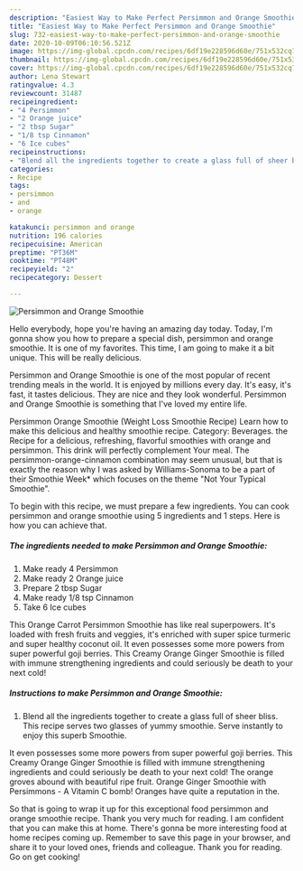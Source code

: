 ```yaml
---
description: "Easiest Way to Make Perfect Persimmon and Orange Smoothie"
title: "Easiest Way to Make Perfect Persimmon and Orange Smoothie"
slug: 732-easiest-way-to-make-perfect-persimmon-and-orange-smoothie
date: 2020-10-09T06:10:56.521Z
image: https://img-global.cpcdn.com/recipes/6df19e228596d60e/751x532cq70/persimmon-and-orange-smoothie-recipe-main-photo.jpg
thumbnail: https://img-global.cpcdn.com/recipes/6df19e228596d60e/751x532cq70/persimmon-and-orange-smoothie-recipe-main-photo.jpg
cover: https://img-global.cpcdn.com/recipes/6df19e228596d60e/751x532cq70/persimmon-and-orange-smoothie-recipe-main-photo.jpg
author: Lena Stewart
ratingvalue: 4.3
reviewcount: 31487
recipeingredient:
- "4 Persimmon"
- "2 Orange juice"
- "2 tbsp Sugar"
- "1/8 tsp Cinnamon"
- "6 Ice cubes"
recipeinstructions:
- "Blend all the ingredients together to create a glass full of sheer bliss. This recipe serves two glasses of yummy smoothie. Serve instantly to enjoy this superb Smoothie."
categories:
- Recipe
tags:
- persimmon
- and
- orange

katakunci: persimmon and orange 
nutrition: 196 calories
recipecuisine: American
preptime: "PT36M"
cooktime: "PT48M"
recipeyield: "2"
recipecategory: Dessert

---
```



![Persimmon and Orange Smoothie](https://img-global.cpcdn.com/recipes/6df19e228596d60e/751x532cq70/persimmon-and-orange-smoothie-recipe-main-photo.jpg)

Hello everybody, hope you're having an amazing day today. Today, I'm gonna show you how to prepare a special dish, persimmon and orange smoothie. It is one of my favorites. This time, I am going to make it a bit unique. This will be really delicious.

Persimmon and Orange Smoothie is one of the most popular of recent trending meals in the world. It is enjoyed by millions every day. It's easy, it's fast, it tastes delicious. They are nice and they look wonderful. Persimmon and Orange Smoothie is something that I've loved my entire life.

Persimmon Orange Smoothie (Weight Loss Smoothie Recipe) Learn how to make this delicious and healthy smoothie recipe. Category: Beverages. the Recipe for a delicious, refreshing, flavorful smoothies with orange and persimmon. This drink will perfectly complement Your meal. The persimmon-orange-cinnamon combination may seem unusual, but that is exactly the reason why I was asked by Williams-Sonoma to be a part of their Smoothie Week* which focuses on the theme &#34;Not Your Typical Smoothie&#34;.


To begin with this recipe, we must prepare a few ingredients. You can cook persimmon and orange smoothie using 5 ingredients and 1 steps. Here is how you can achieve that.

<!--inarticleads1-->

##### The ingredients needed to make Persimmon and Orange Smoothie:

1. Make ready 4 Persimmon
1. Make ready 2 Orange juice
1. Prepare 2 tbsp Sugar
1. Make ready 1/8 tsp Cinnamon
1. Take 6 Ice cubes


This Orange Carrot Persimmon Smoothie has like real superpowers. It&#39;s loaded with fresh fruits and veggies, it&#39;s enriched with super spice turmeric and super healthy coconut oil. It even possesses some more powers from super powerful goji berries. This Creamy Orange Ginger Smoothie is filled with immune strengthening ingredients and could seriously be death to your next cold! 

<!--inarticleads2-->

##### Instructions to make Persimmon and Orange Smoothie:

1. Blend all the ingredients together to create a glass full of sheer bliss. This recipe serves two glasses of yummy smoothie. Serve instantly to enjoy this superb Smoothie.


It even possesses some more powers from super powerful goji berries. This Creamy Orange Ginger Smoothie is filled with immune strengthening ingredients and could seriously be death to your next cold! The orange groves abound with beautiful ripe fruit. Orange Ginger Smoothie with Persimmons - A Vitamin C bomb! Oranges have quite a reputation in the. 

So that is going to wrap it up for this exceptional food persimmon and orange smoothie recipe. Thank you very much for reading. I am confident that you can make this at home. There's gonna be more interesting food at home recipes coming up. Remember to save this page in your browser, and share it to your loved ones, friends and colleague. Thank you for reading. Go on get cooking!
